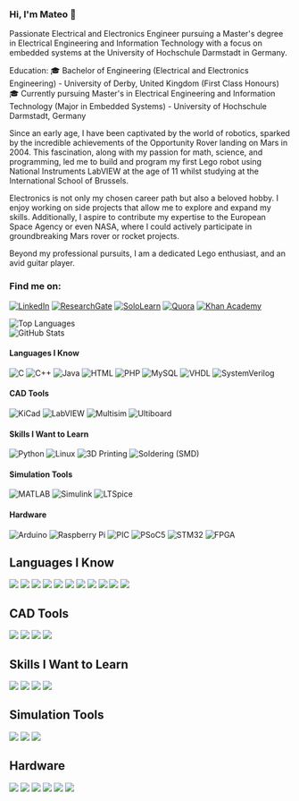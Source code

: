 ### Hi, I'm Mateo 👋

Passionate Electrical and Electronics Engineer pursuing a Master's degree in Electrical Engineering and Information Technology with a focus on embedded systems at the University of Hochschule Darmstadt in Germany.

Education:
🎓 Bachelor of Engineering (Electrical and Electronics Engineering) - University of Derby, United Kingdom (First Class Honours)
🎓 Currently pursuing Master's in Electrical Engineering and Information Technology (Major in Embedded Systems) - University of Hochschule Darmstadt, Germany

Since an early age, I have been captivated by the world of robotics, sparked by the incredible achievements of the Opportunity Rover landing on Mars in 2004. This fascination, along with my passion for math, science, and programming, led me to build and program my first Lego robot using National Instruments LabVIEW at the age of 11 whilst studying at the International School of Brussels.

Electronics is not only my chosen career path but also a beloved hobby. I enjoy working on side projects that allow me to explore and expand my skills. Additionally, I aspire to contribute my expertise to the European Space Agency or even NASA, where I could actively participate in groundbreaking Mars rover or rocket projects.

Beyond my professional pursuits, I am a dedicated Lego enthusiast, and an avid guitar player.

### Find me on:

[![LinkedIn](https://img.shields.io/badge/LinkedIn-0077B5?style=for-the-badge&logo=linkedin&logoColor=white)](https://www.linkedin.com/in/mcquerol)
[![ResearchGate](https://img.shields.io/badge/ResearchGate-00CCBB?style=for-the-badge&logo=researchgate&logoColor=white)](https://www.researchgate.net/profile/Mateo-Ceballos-Querol)
[![SoloLearn](https://img.shields.io/static/v1?label=&message=SoloLearn&color=9b59b6&style=for-the-badge&logo=sololearn&logoColor=white)](https://www.sololearn.com/en/profile/14175011)
[![Quora](https://img.shields.io/static/v1?label=&message=Quora&color=B92B27&style=for-the-badge&logo=quora&logoColor=white)](https://www.quora.com/profile/Mateo-Ceballos-Querol-1)
[![Khan Academy](https://img.shields.io/static/v1?label=&message=Khan%20Academy&color=14BF96&style=for-the-badge&logo=khanacademy&logoColor=white)](https://www.khanacademy.org/profile/mcquerol)

![Top Languages](https://github-readme-stats.vercel.app/api/top-langs/?username=mcquerol&layout=compact&theme=radical)<br>
![GitHub Stats](https://github-readme-stats.vercel.app/api?username=mcquerol&show_icons=true&theme=radical)

#### Languages I Know
![C](https://img.shields.io/badge/-C-00599C?style=for-the-badge&logo=c&logoColor=white)
![C++](https://img.shields.io/badge/-C++-00599C?style=for-the-badge&logo=c%2B%2B&logoColor=white)
![Java](https://img.shields.io/badge/-Java-007396?style=for-the-badge&logo=java&logoColor=white)
![HTML](https://img.shields.io/badge/-HTML5-E34F26?style=for-the-badge&logo=html5&logoColor=white)
![PHP](https://img.shields.io/badge/-PHP-777BB4?style=for-the-badge&logo=php&logoColor=white)
![MySQL](https://img.shields.io/badge/-MySQL-4479A1?style=for-the-badge&logo=mysql&logoColor=white)
![VHDL](https://img.shields.io/badge/-VHDL-00599C?style=for-the-badge)
![SystemVerilog](https://img.shields.io/badge/-SystemVerilog-FF6600?style=for-the-badge)

#### CAD Tools
![KiCad](https://img.shields.io/badge/-KiCad-314CB0?style=for-the-badge&logo=kicad&logoColor=white)
![LabVIEW](https://img.shields.io/badge/-LabVIEW-FFDB00?style=for-the-badge&logo=national-instruments&logoColor=black)
![Multisim](https://img.shields.io/badge/-Multisim-0052cc?style=for-the-badge&logo=multisim&logoColor=white)
![Ultiboard](https://img.shields.io/badge/-Ultiboard-0052cc?style=for-the-badge&logo=multisim&logoColor=white)

#### Skills I Want to Learn
![Python](https://img.shields.io/badge/-Python-3776AB?style=for-the-badge&logo=python&logoColor=white)
![Linux](https://img.shields.io/badge/-Linux-FCC624?style=for-the-badge&logo=linux&logoColor=black)
![3D Printing](https://img.shields.io/badge/-3D%20Printing-FF5722?style=for-the-badge&logo=3d-printing&logoColor=white)
![Soldering (SMD)](https://img.shields.io/badge/-Soldering%20(SMD)-4CAF50?style=for-the-badge)

#### Simulation Tools
![MATLAB](https://img.shields.io/badge/-MATLAB-0076A8?style=for-the-badge&logo=mathworks&logoColor=white)
![Simulink](https://img.shields.io/badge/-Simulink-0076A8?style=for-the-badge&logo=mathworks&logoColor=white)
![LTSpice](https://img.shields.io/badge/-LTSpice-0052cc?style=for-the-badge)

#### Hardware
![Arduino](https://img.shields.io/badge/-Arduino-00979D?style=for-the-badge&logo=arduino&logoColor=white)
![Raspberry Pi](https://img.shields.io/badge/-Raspberry%20Pi-A22846?style=for-the-badge&logo=raspberry-pi&logoColor=white)
![PIC](https://img.shields.io/badge/-PIC-0033A0?style=for-the-badge&logo=microchip-technology&logoColor=white)
![PSoC5](https://img.shields.io/badge/-PSoC5-00A3E0?style=for-the-badge&logo=cypress&logoColor=white)
![STM32](https://img.shields.io/badge/-STM32-03234B?style=for-the-badge&logo=STMicroelectronics&logoColor=white)
![FPGA](https://img.shields.io/badge/-FPGA-FF6600?style=for-the-badge&logo=intel&logoColor=white)




## Languages I Know

<img src="https://img.shields.io/badge/-C-00599C?style=for-the-badge&logo=c&logoColor=white" />
<img src="https://img.shields.io/badge/-C++-00599C?style=for-the-badge&logo=c%2B%2B&logoColor=white" />
<img src="https://img.shields.io/badge/-Java-007396?style=for-the-badge&logo=java&logoColor=white" />
<img src="https://img.shields.io/badge/-HTML5-E34F26?style=for-the-badge&logo=html5&logoColor=white" />
<img src="https://img.shields.io/badge/-PHP-777BB4?style=for-the-badge&logo=php&logoColor=white" />
<img src="https://img.shields.io/badge/-MySQL-4479A1?style=for-the-badge&logo=mysql&logoColor=white" />
<img src="https://img.shields.io/badge/-VHDL-00599C?style=for-the-badge" />
<img src="https://img.shields.io/badge/-SystemVerilog-FF6600?style=for-the-badge" />
<img src="https://img.shields.io/badge/-MATLAB-0076A8?style=for-the-badge&logo=mathworks&logoColor=white" />
<img src="https://img.shields.io/badge/-Simulink-0076A8?style=for-the-badge&logo=mathworks&logoColor=white" />
<img src="https://img.shields.io/badge/-LTSpice-0052cc?style=for-the-badge" />

## CAD Tools

<img src="https://img.shields.io/badge/-KiCad-314CB0?style=for-the-badge&logo=kicad&logoColor=white" />
<img src="https://img.shields.io/badge/-LabVIEW-FFDB00?style=for-the-badge&logo=national-instruments&logoColor=black" />
<img src="https://img.shields.io/badge/-Multisim-0052cc?style=for-the-badge&logo=multisim&logoColor=white" />
<img src="https://img.shields.io/badge/-Ultiboard-0052cc?style=for-the-badge&logo=multisim&logoColor=white" />

## Skills I Want to Learn

<img src="https://img.shields.io/badge/-Python-3776AB?style=for-the-badge&logo=python&logoColor=white" />
<img src="https://img.shields.io/badge/-Linux-FCC624?style=for-the-badge&logo=linux&logoColor=black" />
<img src="https://img.shields.io/badge/-3D%20Printing-FF5722?style=for-the-badge&logo=3d-printing&logoColor=white" />
<img src="https://img.shields.io/badge/-Soldering%20(SMD)-4CAF50?style=for-the-badge" />

## Simulation Tools

<img src="https://img.shields.io/badge/-MATLAB-0076A8?style=for-the-badge&logo=mathworks&logoColor=white" />
<img src="https://img.shields.io/badge/-Simulink-0076A8?style=for-the-badge&logo=mathworks&logoColor=white" />
<img src="https://img.shields.io/badge/-LTSpice-0052cc?style=for-the-badge" />

## Hardware

<img src="https://img.shields.io/badge/-Arduino-00979D?style=for-the-badge&logo=arduino&logoColor=white" />
<img src="https://img.shields.io/badge/-Raspberry%20Pi-A22846?style=for-the-badge&logo=raspberry-pi&logoColor=white" />
<img src="https://img.shields.io/badge/-PIC-0033A0?style=for-the-badge&logo=microchip-technology&logoColor=white" />
<img src="https://img.shields.io/badge/-PSoC5-00A3E0?style=for-the-badge&logo=cypress&logoColor=white" />
<img src="https://img.shields.io/badge/-STM32-03234B?style=for-the-badge&logo=STMicroelectronics&logoColor=white" />
<img src="https://img.shields.io/badge/-FPGA-FF6600?style=for-the-badge&logo=intel&logoColor=white" />
